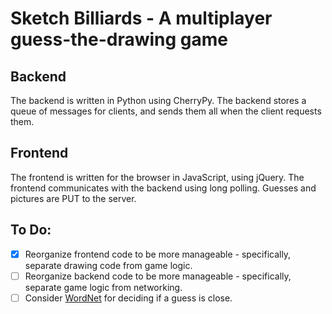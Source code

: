 # Sketch Billiards - A multiplayer guess-the-drawing game

## Backend
The backend is written in Python using CherryPy.
The backend stores a queue of messages for clients, and sends them
all when the client requests them. 

## Frontend
The frontend is written for the browser in JavaScript, using jQuery.
The frontend communicates with the backend using long polling.
Guesses and pictures are PUT to the server.

## To Do:
 - [x] Reorganize frontend code to be more manageable - specifically, separate drawing code from game logic.  
 - [ ] Reorganize backend code to be more manageable - specifically, separate game logic from networking.  
 - [ ] Consider [WordNet](http://www.nltk.org/howto/wordnet.html) for deciding if a guess is close.
